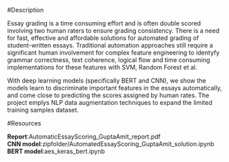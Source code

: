 
#Description

Essay grading is a time consuming effort and is often double scored involving two human raters to ensure grading consistency. There is a need for fast, effective and affordable solutions for automated grading of student-written essays. Traditional automation approaches still require a significant human involvement for complex feature engineering to identyfy grammar correctness, text coherence, logical flow and time consuming implementations for these features with SVM, Random Forest et al.

With deep learning models (specifically BERT and CNN), we show the models learn to discriminate important features in the essays automatically, and come close to predicting the scores assigned by human rates. The project emplys NLP data augmentation techniques to expand the limited training samples dataset.

#Resources   
 
__Report__:AutomaticEssayScoring_GuptaAmit_report.pdf  
__CNN model__:zipfolder/AutomatedEssayScoring_GuptaAmit_solution.ipynb   
__BERT model__:aes_keras_bert.ipynb 



